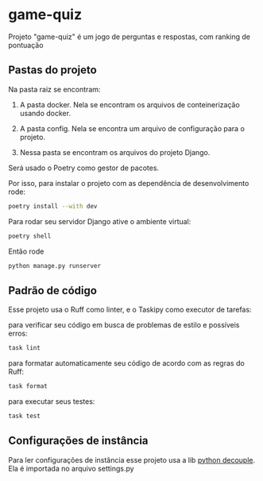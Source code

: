 # game-quiz

Projeto "game-quiz" é um jogo de perguntas e respostas, com ranking de pontuação

## Pastas do projeto

Na pasta raiz se encontram:

1. A pasta docker. Nela se encontram os arquivos de conteinerização usando docker.

2. A pasta config. Nela se encontra um arquivo de configuração para o projeto.

3. Nessa pasta se encontram os arquivos do projeto Django.

Será usado o Poetry como gestor de pacotes.

Por isso, para instalar o projeto com as dependência de desenvolvimento rode:

```bash
poetry install --with dev
```

Para rodar seu servidor Django ative o ambiente virtual:

```bash
poetry shell
```

Então rode

```bash
python manage.py runserver
```

## Padrão de código

Esse projeto usa o Ruff como linter, e o Taskipy como executor de tarefas:

para verificar seu código em busca de problemas de estilo e possíveis erros:
```bash
task lint
```

para formatar automaticamente seu código de acordo com as regras do Ruff:
```bash
task format
```

para executar seus testes:
```bash
task test
```

## Configurações de instância

Para ler configurações de instância esse projeto usa a lib [python decouple](https://pypi.org/project/python-decouple/).
Ela é importada no arquivo settings.py



